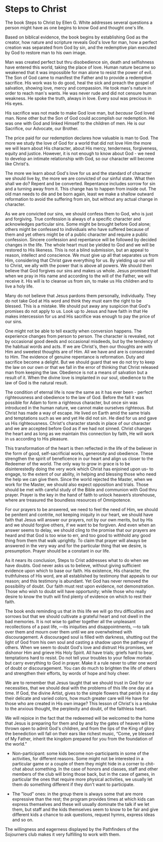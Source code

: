 # Steps to Christ

The book Steps to Christ by Ellen G. White addresses several questions a person might have as one begins to know God and thought one's life.

Based on biblical evidence, the book begins by establishing God as the creator, how nature and scripture reveals God's love for man, how a perfect creation was separated from God by sin, and the redemptive plan executed by God to restore man to his own image.

Man was created perfect but thru disobedience sin, death and selfishness have entered this world, taking the place of love. Human nature became so weakened that it was impossible for man alone to resist the power of evil. The Son of God came to manifest the Father and to provide a redemptive sacrifice. His work was to do good, heal the sick and preach the gospel of salvation, showing love, mercy and compassion. He took man's nature in order to reach man's wants. He was never rude and did not censure human weakness. He spoke the truth, always in love. Every soul was precious in His eyes.

His sacrifice was not made to make God love man, but *because* God loved man. None other but the Son of God could accomplish our redemption. He was one with God and linked Himself to the children of men. He is our Sacrifice, our Advocate, our Brother.

The price paid for our redemption declares how valuable is man to God. The more we study the love of God for a world that did not love Him the more we will learn about His character, about His mercy, tenderness, forgiveness, equity and justice. However, it is not enough to know about God - we need to develop an intimate relationship with God, so our character will become like Christ's.

The more we learn about God's love for us and the standard of character we should live by, the more we are convicted of our sinful state. What then shall we do? Repent and be converted. Repentance includes sorrow for sin and a turning away from it. This change has to happen from inside out. The old man needs to die and be born again, least we make a shallow outward reformation to avoid the suffering from sin, but without any actual change in character.

As we are convicted our sins, we should confess them to God, who is just and forgiving. True confession is always of a specific character and acknowledges particular sins. Some might be brought before God alone; others might be confessed to individuals who have suffered because of them and yet others might be of a public character and require a public confession. Sincere confession and repentance will be followed by decided changes in the life. The whole heart must be yielded to God and we will be restored to His likeness. This is not a blind submission, but an appeal to reason, intellect and conscience. We must give up all that separates us from Him, considering that Christ gave everything for us. By yielding up our will to Christ, we ally with the power that is above all powers. We should then believe that God forgives our sins and makes us whole. Jesus promised that when we pray in His name and according to the will of the Father, we will receive it. His will is to cleanse us from sin, to make us His children and to live a holy life.

Many do not believe that Jesus pardons them personally, individually. They do not take God at His word and think they must earn the right to be blessed. This is a mistake. We should put away any suspicion that God's promises do not apply to us. Look up to Jesus and have faith in that He makes intercession for us and His sacrifice was enough to pay the price of our sins.

One might not be able to tell exactly when conversion happens. The experience changes from person to person. The character is revealed, not by occasional good deeds and occasional misdeeds, but by the tendency of the habitual words and acts. If we are Christ's, then our thoughts are with Him and sweetest thoughts are of Him. All we have and are is consecrated to Him. The evidence of genuine repentance is reformation. Duty and sacrifice become a delight. But we should guard that we do not try to keep the law on our own or that we fall in the error of thinking that Christ released man from keeping the law. Obedience is not a means of salvation but a result of it. When the divine love is implanted in our soul, obedience to the law of God is the natural result.

The condition of eternal life is now the same as it has ever been - perfect righteousness and obedience to the law of God. Before the fall it was possible for Adam to form a righteous character, but once sin was introduced in the human nature, we cannot make ourselves righteous. But Christ has made a way of escape. He lived on Earth amid the same trials and temptations such as we and yet He did not sin. He died for us and gave us His righteousness. Christ's character stands in place of our character and we are accepted before God as if we had not sinned. Christ changes the heart and as long as we maintain this connection by faith, He will work in us according to His pleasure.

This transformation of the heart is then reflected in the life of the believer in the form of good, self-sacrificial works, generosity and obedience. These strengthen the spirit of beneficence in our heart and align us closer to the Redeemer of the world. The only way to grow in grace is to be disinterestedly doing the very work which Christ has enjoined upon us- to engage, to the extent of our ability, in helping and blessing those who need the help we can give them. Since the world rejected the Master, when we work for the Master, we should also expect opposition and trials. Those should be met with careful study of the Bible and communion with God thru prayer. Prayer is the key in the hand of faith to unlock heaven’s storehouse, where are treasured the boundless resources of Omnipotence.

For our prayers to be answered, we need to feel the need of Him, we should be penitent and contrite, not keeping iniquity in our heart, we should have faith that Jesus will answer our prayers, not by our own merits, but by His and we should forgive others, if we want to be forgiven. And even when an answer seems to delay, we should cling to the promise that our prayers are heard and that God is too wise to err, and too good to withhold any good thing from them that walk uprightly. To claim that prayer will always be answered in the very way and for the particular thing that we desire, is presumption. Prayer should be a constant in our life.

As it nears its conclusion, Steps to Crist addresses what to do when we have doubts. God never asks us to believe, without giving sufficient evidence upon which to base our faith. His existence, His character, the truthfulness of His word, are all established by testimony that appeals to our reason; and this testimony is abundant. Yet God has never removed the possibility of doubt. Our faith must rest upon evidence, not demonstration. Those who wish to doubt will have opportunity; while those who really desire to know the truth will find plenty of evidence on which to rest their faith.

The book ends reminding us that in this life we will go thru difficulties and sorrows but that we should cultivate a grateful heart and not dwell in the bad memories. It is not wise to gather together all the unpleasant recollections of a past life, —its iniquities and disappointments, —to talk over them and mourn over them until we are overwhelmed with discouragement. A discouraged soul is filled with darkness, shutting out the light of God from his own soul and casting a shadow upon the pathway of others. When we seem to doubt God's love and distrust His promises, we dishonor Him and grieve His Holy Spirit. All have trials; griefs hard to bear, temptations hard to resist. Do not tell your troubles to your fellow mortals but carry everything to God in prayer. Make it a rule never to utter one word of doubt or discouragement. You can do much to brighten the life of others and strengthen their efforts, by words of hope and holy cheer.

We are to remember that Jesus taught that we should trust in God for our necessities, that we should deal with the problems of this life one day at a time. If God, the divine Artist, gives to the simple flowers that perish in a day their delicate and varied colors, how much greater care will He have for those who are created in His own image? This lesson of Christ's is a rebuke to the anxious thought, the perplexity and doubt, of the faithless heart.

We will rejoice in the fact that the redeemed will be welcomed to the home that Jesus is preparing for them and by and by the gates of heaven will be thrown open to admit God's children, and from the lips of the King of glory the benediction will fall on their ears like richest music, “Come, ye blessed of My Father, inherit the kingdom prepared for you from the foundation of the world.” 


- Non-participant: some kids become non-participants in some of the activities, for different reasons. Some might not be interested in a particular game or a couple of them they might hide in a corner to chit-chat about something. In the case of honors and classes, staff and other members of the club will bring those back, but in the case of games, in particular the ones that require more physical activities, we usually let them do something different if they don't want to participate.

- The "loud" ones: in the group there is always some that are more expressive than the rest; the program provides times at which kids can express themselves and these will usually dominate the talk if we let them, but staff and the kids themselves seem to know to be fair and give different kids a chance to ask questions, request hymns, express ideas and so on.

The willingness and eagerness displayed by the Pathfinders of the Sojourners club makes it very fulfilling to work with them.


